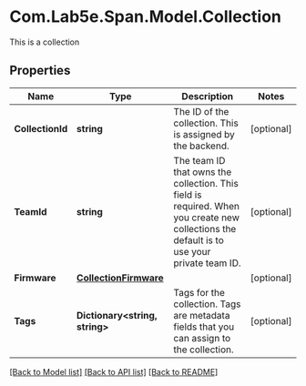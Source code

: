 # Com.Lab5e.Span.Model.Collection
This is a collection

## Properties

Name | Type | Description | Notes
------------ | ------------- | ------------- | -------------
**CollectionId** | **string** | The ID of the collection. This is assigned by the backend. | [optional] 
**TeamId** | **string** | The team ID that owns the collection. This field is required. When you create new collections the default is to use your private team ID. | [optional] 
**Firmware** | [**CollectionFirmware**](CollectionFirmware.md) |  | [optional] 
**Tags** | **Dictionary&lt;string, string&gt;** | Tags for the collection. Tags are metadata fields that you can assign to the collection. | [optional] 

[[Back to Model list]](../README.md#documentation-for-models) [[Back to API list]](../README.md#documentation-for-api-endpoints) [[Back to README]](../README.md)

